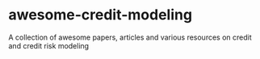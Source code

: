 # awesome-credit-modeling
A collection of awesome papers, articles and various resources on credit and credit risk modeling
